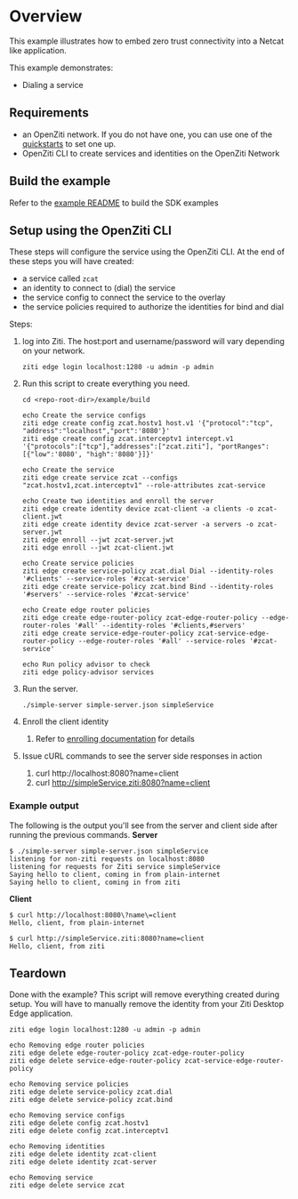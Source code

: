 # Overview
This example illustrates how to embed zero trust connectivity into a Netcat like application.

This example demonstrates:
* Dialing a service

## Requirements
* an OpenZiti network. If you do not have one, you can use one of the [quickstarts](https://openziti.github.io/ziti/quickstarts/quickstart-overview.html) to set one up.
* OpenZiti CLI to create services and identities on the OpenZiti Network

## Build the example
Refer to the [example README](../README.md) to build the SDK examples

## Setup using the OpenZiti CLI
These steps will configure the service using the OpenZiti CLI. At the end of these steps you will have created:
* a service called `zcat`
* an identity to connect to (dial) the service
* the service config to connect the service to the overlay
* the service policies required to authorize the identities for bind and dial

Steps:
1. log into Ziti. The host:port and username/password will vary depending on your network.

       ziti edge login localhost:1280 -u admin -p admin
1. Run this script to create everything you need.

       cd <repo-root-dir>/example/build

       echo Create the service configs
       ziti edge create config zcat.hostv1 host.v1 '{"protocol":"tcp", "address":"localhost","port":'8080'}'
       ziti edge create config zcat.interceptv1 intercept.v1 '{"protocols":["tcp"],"addresses":["zcat.ziti"], "portRanges":[{"low":'8080', "high":'8080'}]}'

       echo Create the service
       ziti edge create service zcat --configs "zcat.hostv1,zcat.interceptv1" --role-attributes zcat-service
       
       echo Create two identities and enroll the server
       ziti edge create identity device zcat-client -a clients -o zcat-client.jwt
       ziti edge create identity device zcat-server -a servers -o zcat-server.jwt
       ziti edge enroll --jwt zcat-server.jwt
       ziti edge enroll --jwt zcat-client.jwt
       
       echo Create service policies
       ziti edge create service-policy zcat.dial Dial --identity-roles '#clients' --service-roles '#zcat-service'
       ziti edge create service-policy zcat.bind Bind --identity-roles '#servers' --service-roles '#zcat-service'
       
       echo Create edge router policies
       ziti edge create edge-router-policy zcat-edge-router-policy --edge-router-roles '#all' --identity-roles '#clients,#servers'
       ziti edge create service-edge-router-policy zcat-service-edge-router-policy --edge-router-roles '#all' --service-roles '#zcat-service'
       
       echo Run policy advisor to check
       ziti edge policy-advisor services
1. Run the server.

       ./simple-server simple-server.json simpleService

1. Enroll the client identity
   1. Refer to [enrolling documentation](https://openziti.github.io/ziti/identities/enrolling.html) for details

1. Issue cURL commands to see the server side responses in action
   1. curl http://localhost:8080?name=client
   2. curl http://simpleService.ziti:8080?name=client

### Example output
The following is the output you'll see from the server and client side after running the previous commands.
**Server**
```
$ ./simple-server simple-server.json simpleService
listening for non-ziti requests on localhost:8080
listening for requests for Ziti service simpleService
Saying hello to client, coming in from plain-internet
Saying hello to client, coming in from ziti
```
**Client**
```
$ curl http://localhost:8080\?name\=client
Hello, client, from plain-internet

$ curl http://simpleService.ziti:8080?name=client
Hello, client, from ziti
```

## Teardown
Done with the example? This script will remove everything created during setup.
You will have to manually remove the identity from your Ziti Desktop Edge application.
```
ziti edge login localhost:1280 -u admin -p admin

echo Removing edge router policies
ziti edge delete edge-router-policy zcat-edge-router-policy
ziti edge delete service-edge-router-policy zcat-service-edge-router-policy

echo Removing service policies
ziti edge delete service-policy zcat.dial
ziti edge delete service-policy zcat.bind

echo Removing service configs
ziti edge delete config zcat.hostv1
ziti edge delete config zcat.interceptv1

echo Removing identities
ziti edge delete identity zcat-client
ziti edge delete identity zcat-server

echo Removing service
ziti edge delete service zcat
```

